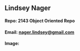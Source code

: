 ## Lindsey Nager
#### Repo: 2143 Object Oriented Repo
#### Email: [nager.lindsey@gmail.com](url)
#### Image: 
